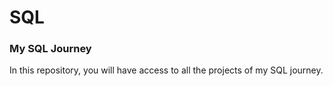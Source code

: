 # SQL
### My SQL Journey
In this repository, you will have access to all the projects of my SQL journey.
